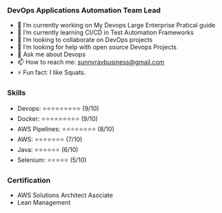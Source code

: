 ### DevOps Applications Automation Team Lead

- 🔭 I’m currently working on My Devops Large Enterprise Pratical guide
- 🌱 I’m currently learning CI/CD in Test Automation Frameworks
- 👯 I’m looking to collaborate on DevOps projects
- 🤔 I’m looking for help with open source Devops Projects 
- 💬 Ask me about Devops
- 📫 How to reach me: sunnyravbusiness@gmail.com
- ⚡ Fun fact: I like Squats.

### Skills
- Devops: ⭐⭐⭐⭐⭐⭐⭐⭐⭐ (9/10)
- Docker: ⭐⭐⭐⭐⭐⭐⭐⭐⭐ (9/10)
- AWS Pipelines: ⭐⭐⭐⭐⭐⭐⭐⭐ (8/10)
- AWS: ⭐⭐⭐⭐⭐⭐⭐ (7/10)
- Java: ⭐⭐⭐⭐⭐⭐ (6/10)
- Selenium: ⭐⭐⭐⭐⭐ (5/10)

### Certification 
- AWS Solutions Architect Asociate
- Lean Management

